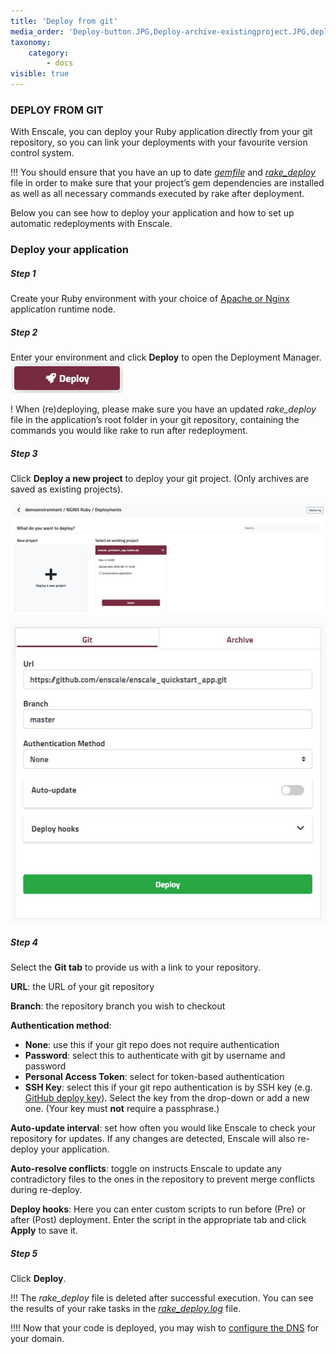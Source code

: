 ```yaml
---
title: 'Deploy from git'
media_order: 'Deploy-button.JPG,Deploy-archive-existingproject.JPG,deploy-gittab.JPG'
taxonomy:
    category:
        - docs
visible: true
---
```


### DEPLOY FROM GIT

With Enscale, you can deploy your Ruby application directly from your git repository, so you can link your deployments with your favourite version control system.

!!! You should ensure that you have an up to date [_gemfile_](/deployments/dependency-management) and [_rake\_deploy_](/app/rake) file in order to make sure that your project’s gem dependencies are installed as well as all necessary commands executed by rake after deployment.

Below you can see how to deploy your application and how to set up automatic redeployments with Enscale.

### Deploy your application

##### Step 1

Create your Ruby environment with your choice of [Apache or Nginx](/getting-started/servers-and-technologies#runtime-application-node) application runtime node.

##### Step 2

Enter your environment and click **Deploy** to open the Deployment Manager.
![](Deploy-button.JPG)

! When (re)deploying, please make sure you have an updated _rake\_deploy_ file in the application’s root folder in your git repository, containing the commands you would like rake to run after redeployment.

##### Step 3

Click **Deploy a new project** to deploy your git project. (Only archives are saved as existing projects).

![](Deploy-archive-existingproject.JPG)

![image alt=float-right](deploy-gittab.JPG)

##### Step 4

Select the **Git tab** to provide us with a link to your repository.

**URL**: the URL of your git repository

**Branch**: the repository branch you wish to checkout

**Authentication method**:

* **None**: use this if your git repo does not require authentication
* **Password**: select this to authenticate with git by username and password
* **Personal Access Token**: select for token-based authentication
* **SSH Key**: select this if your git repo authentication is by SSH key (e.g. [GitHub deploy key](https://developer.github.com/v3/guides/managing-deploy-keys/)). Select the key from the drop-down or add a new one. (Your key must **not** require a passphrase.)

**Auto-update interval**: set how often you would like Enscale to check your repository for updates. If any changes are detected, Enscale will also re-deploy your application. 

**Auto-resolve conflicts**: toggle on instructs Enscale to update any contradictory files to the ones in the repository to prevent merge conflicts during re-deploy.

**Deploy hooks**: Here you can enter custom scripts to run before (Pre) or after (Post) deployment. Enter the script in the appropriate tab and click **Apply** to save it.

##### Step 5

Click **Deploy**.



!!! The _rake\_deploy_ file is deleted after successful execution. You can see the results of your rake tasks in the [_rake\_deploy.log_](/troubleshooting/log-files/view-log-files) file.

!!!! Now that your code is deployed, you may wish to [configure the DNS](/features/add-domain-name) for your domain.

